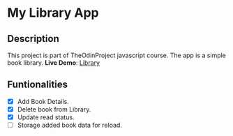 # My Library App

## Description
This project is part of TheOdinProject javascript course. The app is a simple book library.
**Live Demo**: [Library](https://kofi-kusi.github.io/library/)

## Funtionalities
- [x] Add Book Details.
- [x] Delete book from Library.
- [x] Update read status.
- [ ] Storage added book data for reload.
